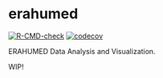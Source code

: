 
<!-- README.md is generated from README.Rmd. Please edit that file -->

# erahumed

<!-- badges: start -->

[![R-CMD-check](https://github.com/erahumed/erahumed/actions/workflows/R-CMD-check.yaml/badge.svg)](https://github.com/erahumed/erahumed/actions/workflows/R-CMD-check.yaml)
[![codecov](https://codecov.io/gh/erahumed/erahumed/branch/master/graph/badge.svg?token=t74xLttrBo)](https://codecov.io/gh/erahumed/erahumed)
<!-- badges: end -->

ERAHUMED Data Analysis and Visualization.

WIP!
